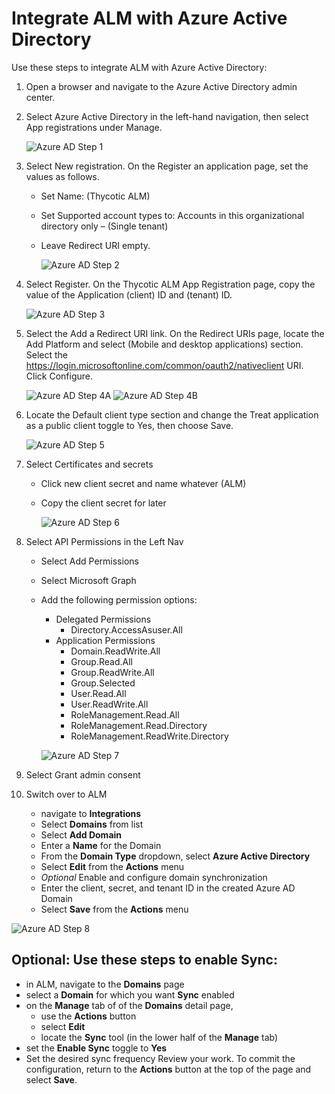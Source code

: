 [title]: # (Integrate Azure AD)
[tags]: # (Account Lifecycle Manager,ALM,Active Directory,Azure, Azure AD)
[priority]: # (5140)

# Integrate ALM with Azure Active Directory

Use these steps to integrate ALM with Azure Active Directory:

1. Open a browser and navigate to the Azure Active Directory admin center.
1. Select Azure Active Directory in the left-hand navigation, then select App registrations under Manage.

    ![Azure AD Step 1](images/azAD_1.png "Azure Step 1")

1. Select New registration. On the Register an application page, set the values as follows.
    * Set Name: (Thycotic ALM)
    * Set Supported account types to: Accounts in this organizational directory only – (Single tenant)
    * Leave Redirect URI empty.

      ![Azure AD Step 2](images/azAD_2.png "Azure Step 2")

1. Select Register. On the Thycotic ALM App Registration page, copy the value of the Application (client) ID and (tenant) ID.

    ![Azure AD Step 3](images/azAD_Register.png "Azure Step 3")

1. Select the Add a Redirect URI link. On the Redirect URIs page, locate the Add Platform and select (Mobile and  desktop applications) section. Select the https://login.microsoftonline.com/common/oauth2/nativeclient URI. Click Configure.

    ![Azure AD Step 4A](images/azAD_3A.png "Azure Step 4A")
    ![Azure AD Step 4B](images/azAD_4.png "Azure Step 4B")

1. Locate the Default client type section and change the Treat application as a public client toggle to Yes, then choose Save.

    ![Azure AD Step 5](images/azAD_3.png "Azure Step 5")

1. Select Certificates and secrets
    
    * Click new client secret and name whatever (ALM)
    * Copy the client secret for later

        ![Azure AD Step 6](images/azAD_6.png "Azure Step 6")

1. Select API Permissions in the Left Nav
    * Select Add Permissions
    * Select Microsoft Graph
    * Add the following permission options:
        * Delegated Permissions
          * Directory.AccessAsuser.All
        * Application Permissions            
          * Domain.ReadWrite.All
          * Group.Read.All
          * Group.ReadWrite.All
          * Group.Selected
          * User.Read.All
          * User.ReadWrite.All
          * RoleManagement.Read.All
          * RoleManagement.Read.Directory
          * RoleManagement.ReadWrite.Directory

        ![Azure AD Step 7](images/azAD_7.png "Azure Step 7")

1. Select Grant admin consent
1. Switch over to ALM
    * navigate to **Integrations**
    * Select **Domains** from list
    * Select **Add Domain**
    * Enter a **Name** for the Domain
    * From the **Domain Type** dropdown, select **Azure Active Directory**
    * Select **Edit** from the **Actions** menu
    * *Optional* Enable and configure domain synchronization
    * Enter the client, secret, and tenant ID in the created Azure AD Domain
    * Select **Save** from the **Actions** menu
 
  ![Azure AD Step 8](images/azAD_9.png "Azure Step 8")

## Optional: Use these steps to enable **Sync**:

* in ALM, navigate to the **Domains** page
* select a **Domain** for which you want **Sync** enabled 
* on the **Manage** tab of of the **Domains** detail page,
  * use the **Actions** button
  * select **Edit**
  * locate the **Sync** tool (in the lower half of the **Manage** tab)
* set the **Enable Sync** toggle to **Yes**
* Set the desired sync frequency
Review your work. To commit the configuration, return to the **Actions** button at the top of the page and select **Save**.
